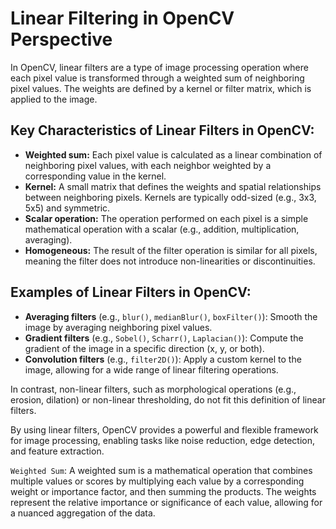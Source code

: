 # Linear Filtering in OpenCV Perspective

In OpenCV, linear filters are a type of image processing operation where each pixel value is transformed through a weighted sum of neighboring pixel values. The weights are defined by a kernel or filter matrix, which is applied to the image.

## Key Characteristics of Linear Filters in OpenCV:

- **Weighted sum:** Each pixel value is calculated as a linear combination of neighboring pixel values, with each neighbor weighted by a corresponding value in the kernel.
- **Kernel:** A small matrix that defines the weights and spatial relationships between neighboring pixels. Kernels are typically odd-sized (e.g., 3x3, 5x5) and symmetric.
- **Scalar operation:** The operation performed on each pixel is a simple mathematical operation with a scalar (e.g., addition, multiplication, averaging).
- **Homogeneous:** The result of the filter operation is similar for all pixels, meaning the filter does not introduce non-linearities or discontinuities.

## Examples of Linear Filters in OpenCV:

- **Averaging filters** (e.g., `blur()`, `medianBlur()`, `boxFilter()`): Smooth the image by averaging neighboring pixel values.
- **Gradient filters** (e.g., `Sobel()`, `Scharr()`, `Laplacian()`): Compute the gradient of the image in a specific direction (x, y, or both).
- **Convolution filters** (e.g., `filter2D()`): Apply a custom kernel to the image, allowing for a wide range of linear filtering operations.

In contrast, non-linear filters, such as morphological operations (e.g., erosion, dilation) or non-linear thresholding, do not fit this definition of linear filters.

By using linear filters, OpenCV provides a powerful and flexible framework for image processing, enabling tasks like noise reduction, edge detection, and feature extraction.

`Weighted Sum`: A weighted sum is a mathematical operation that combines multiple values or scores by multiplying each value by a corresponding weight or importance factor, and then summing the products. The weights represent the relative importance or significance of each value, allowing for a nuanced aggregation of the data.
